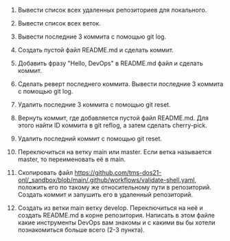 1. Вывести список всех удаленных репозиториев для локального.

2. Вывести список всех веток.
3. Вывести последние 3 коммитa с помощью git log.
4. Создать пустой файл README.md и сделать коммит.
5. Добавить фразу "Hello, DevOps" в README.md файл и сделать коммит.
6. Сделать реверт последнего коммита. Вывести последние 3 коммитa с помощью git log.
7. Удалить последние 3 коммита с помощью git reset.
8. Вернуть коммит, где добавляется пустой файл README.md. Для этого найти ID коммита в git reflog, а затем сделать cherry-pick.
9. Удалить последний коммит с помощью git reset.
10. Переключиться на ветку main или master. Если ветка называется master, то переименовать её в main.
11. Скопировать файл https://github.com/tms-dos21-onl/_sandbox/blob/main/.github/workflows/validate-shell.yaml, положить его по такому же относительному пути в репозиторий. Создать коммит и запушить его в удаленный репозиторий.
12. Создать из ветки main ветку develop. Переключиться на неё и создать README.md в корне репозитория. Написать в этом файле какие инструменты DevOps вам знакомы и с какими вы бы хотели познакомиться больше всего (2-3 пункта).
